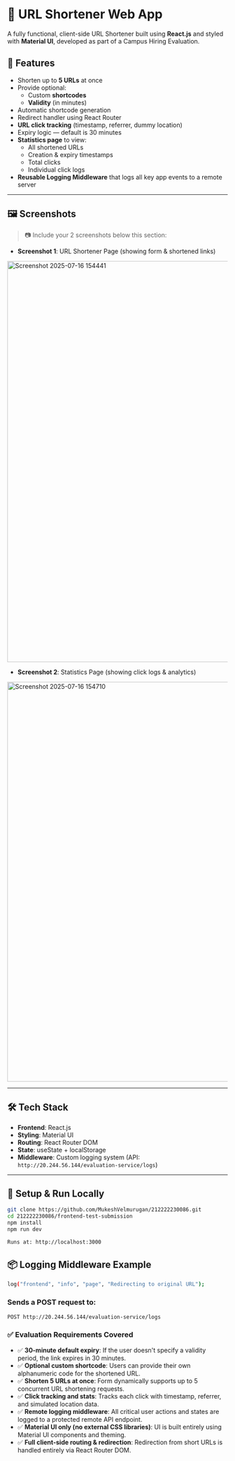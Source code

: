 # 🔗 URL Shortener Web App

A fully functional, client-side URL Shortener built using **React.js** and styled with **Material UI**, developed as part of a Campus Hiring Evaluation.

## 🚀 Features

- Shorten up to **5 URLs** at once
- Provide optional:
  - Custom **shortcodes**
  - **Validity** (in minutes)
- Automatic shortcode generation
- Redirect handler using React Router
- **URL click tracking** (timestamp, referrer, dummy location)
- Expiry logic — default is 30 minutes
- **Statistics page** to view:
  - All shortened URLs
  - Creation & expiry timestamps
  - Total clicks
  - Individual click logs
- **Reusable Logging Middleware** that logs all key app events to a remote server

---

## 🖼️ Screenshots

> 📷 Include your 2 screenshots below this section:

- **Screenshot 1**: URL Shortener Page (showing form & shortened links)
<img width="1911" height="915" alt="Screenshot 2025-07-16 154441" src="https://github.com/user-attachments/assets/c59e5fe6-f9b3-4217-b52d-c2c31b2861d1" />

- **Screenshot 2**: Statistics Page (showing click logs & analytics)
<img width="1919" height="912" alt="Screenshot 2025-07-16 154710" src="https://github.com/user-attachments/assets/c589e188-773a-4cbd-b2d9-345f3279a89a" />

---

## 🛠️ Tech Stack

- **Frontend**: React.js
- **Styling**: Material UI
- **Routing**: React Router DOM
- **State**: useState + localStorage
- **Middleware**: Custom logging system (API: `http://20.244.56.144/evaluation-service/logs`)

---

## 🔧 Setup & Run Locally

```bash
git clone https://github.com/MukeshVelmurugan/212222230086.git
cd 212222230086/frontend-test-submission
npm install
npm run dev

```
```bash
Runs at: http://localhost:3000
```
## 📦 Logging Middleware Example

```bash
log("frontend", "info", "page", "Redirecting to original URL");
```

### Sends a POST request to:

```bash
POST http://20.244.56.144/evaluation-service/logs
```
### ✅ Evaluation Requirements Covered

- ✅ **30-minute default expiry**: If the user doesn't specify a validity period, the link expires in 30 minutes.
- ✅ **Optional custom shortcode**: Users can provide their own alphanumeric code for the shortened URL.
- ✅ **Shorten 5 URLs at once**: Form dynamically supports up to 5 concurrent URL shortening requests.
- ✅ **Click tracking and stats**: Tracks each click with timestamp, referrer, and simulated location data.
- ✅ **Remote logging middleware**: All critical user actions and states are logged to a protected remote API endpoint.
- ✅ **Material UI only (no external CSS libraries)**: UI is built entirely using Material UI components and theming.
- ✅ **Full client-side routing & redirection**: Redirection from short URLs is handled entirely via React Router DOM.
